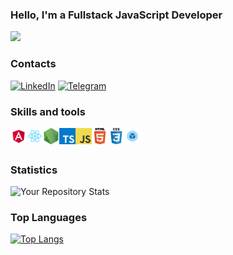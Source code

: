 ### Hello, I'm a Fullstack JavaScript Developer

![](https://komarev.com/ghpvc/?username=TkachukRR)

### Contacts

[![LinkedIn](https://img.shields.io/badge/LinkedIn-Roman%20Tkachuk-20B2AA?style=flat-square&logo=linkedin)](https://www.linkedin.com/in/TkachukRR)
[![Telegram](https://img.shields.io/badge/Telegram-Chat-20B2AA?style=flat-square&logo=telegram)](https://t.me/TkachukRR)

### Skills and tools
<img align="left" alt="Angular" width="26px" src="https://raw.githubusercontent.com/github/explore/80688e429a7d4ef2fca1e82350fe8e3517d3494d/topics/angular/angular.png"/>
<img align="left" alt="React" width="26px" src="https://raw.githubusercontent.com/github/explore/80688e429a7d4ef2fca1e82350fe8e3517d3494d/topics/react/react.png"/>
<img align="left" alt="Node.js" width="26px" src="https://raw.githubusercontent.com/github/explore/80688e429a7d4ef2fca1e82350fe8e3517d3494d/topics/nodejs/nodejs.png"/>
<img align="left" alt="TypeScript" width="26px" src="https://raw.githubusercontent.com/github/explore/80688e429a7d4ef2fca1e82350fe8e3517d3494d/topics/typescript/typescript.png"/>
<img align="left" alt="JavaScript" width="26px" src="https://raw.githubusercontent.com/github/explore/80688e429a7d4ef2fca1e82350fe8e3517d3494d/topics/javascript/javascript.png" />
<img align="left" alt="HTML5" width="26px" src="https://raw.githubusercontent.com/github/explore/80688e429a7d4ef2fca1e82350fe8e3517d3494d/topics/html/html.png"/>
<img align="left" alt="CSS" width="26px" src="https://raw.githubusercontent.com/github/explore/80688e429a7d4ef2fca1e82350fe8e3517d3494d/topics/css/css.png"/>
<img align="left" alt="Webpack" width="26px" src="https://raw.githubusercontent.com/github/explore/80688e429a7d4ef2fca1e82350fe8e3517d3494d/topics/webpack/webpack.png" />

<br/>
<br/>

### Statistics

![Your Repository Stats](https://github-readme-stats.vercel.app/api?username=TkachukRR&show_icons=true)

### Top Languages

[![Top Langs](https://github-readme-stats.vercel.app/api/top-langs/?username=TkachukRR&layout=compact)](https://github.com/avreliakotta)
